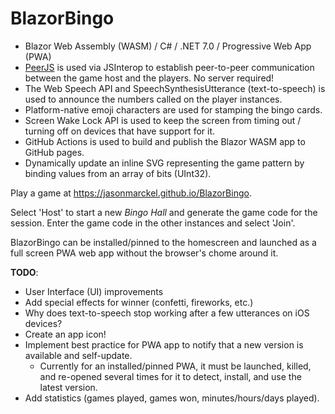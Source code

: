 # BlazorBingo

* Blazor Web Assembly (WASM) / C# / .NET 7.0 / Progressive Web App (PWA)
* [PeerJS](https://peerjs.com/) is used via JSInterop to establish peer-to-peer communication between the game host and the players.  No server required!
* The Web Speech API and SpeechSynthesisUtterance (text-to-speech) is used to announce the numbers called on the player instances.
* Platform-native emoji characters are used for stamping the bingo cards.
* Screen Wake Lock API is used to keep the screen from timing out / turning off on devices that have support for it.
* GitHub Actions is used to build and publish the Blazor WASM app to GitHub pages.
* Dynamically update an inline SVG representing the game pattern by binding values from an array of bits (UInt32).

Play a game at https://jasonmarckel.github.io/BlazorBingo.

Select 'Host' to start a new *Bingo Hall* and generate the game code for the session.  Enter the game code in the other instances and select 'Join'.

BlazorBingo can be installed/pinned to the homescreen and launched as a full screen PWA web app without the browser's chome around it.

**TODO**:
* User Interface (UI) improvements
* Add special effects for winner (confetti, fireworks, etc.)
* Why does text-to-speech stop working after a few utterances on iOS devices?
* Create an app icon!
* Implement best practice for PWA app to notify that a new version is available and self-update.
  * Currently for an installed/pinned PWA, it must be launched, killed, and re-opened several times for it to detect, install, and use the latest version.
* Add statistics (games played, games won, minutes/hours/days played).
